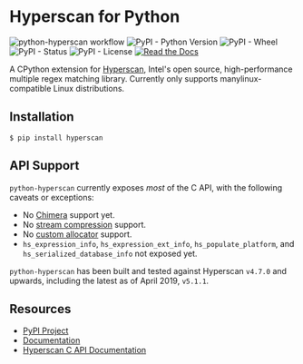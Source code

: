 # Hyperscan for Python

![python-hyperscan workflow](https://github.com/darvid/python-hyperscan/workflows/python-hyperscan%20workflow/badge.svg)
![PyPI - Python Version](https://img.shields.io/pypi/pyversions/hyperscan.svg)
![PyPI - Wheel](https://img.shields.io/pypi/wheel/hyperscan.svg)
![PyPI - Status](https://img.shields.io/pypi/status/hyperscan.svg)
![PyPI - License](https://img.shields.io/pypi/l/hyperscan.svg)
[![Read the Docs](https://img.shields.io/readthedocs/python-hyperscan.svg)](https://python-hyperscan.readthedocs.io/en/latest/)

A CPython extension for [Hyperscan](https://www.hyperscan.io/), Intel's
open source, high-performance multiple regex matching library. Currently
only supports manylinux-compatible Linux distributions.

## Installation

```shell
$ pip install hyperscan
```

## API Support

``python-hyperscan`` currently exposes *most* of the C API, with the
following caveats or exceptions:

* No [Chimera][1] support yet.
* No [stream compression][2] support.
* No [custom allocator][3] support.
* ``hs_expression_info``, ``hs_expression_ext_info``,
  ``hs_populate_platform``, and ``hs_serialized_database_info`` not
  exposed yet.

``python-hyperscan`` has been built and tested against Hyperscan
``v4.7.0`` and upwards, including the latest as of April 2019,
``v5.1.1``.

## Resources

* [PyPI Project](https://pypi.org/project/hyperscan/)
* [Documentation](https://python-hyperscan.readthedocs.io)
* [Hyperscan C API Documentation](http://intel.github.io/hyperscan/dev-reference/)


[1]: http://intel.github.io/hyperscan/dev-reference/chimera.html
[2]: http://intel.github.io/hyperscan/dev-reference/runtime.html#stream-compression
[3]: http://intel.github.io/hyperscan/dev-reference/runtime.html#custom-allocators
[4]: http://intel.github.io/hyperscan/dev-reference/compilation.html
[5]: https://github.com/darvid/python-hyperscan/issues
